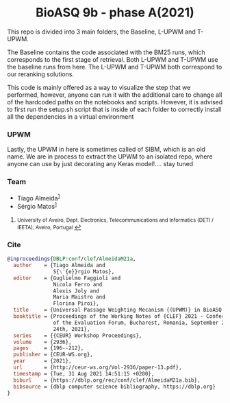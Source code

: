 <h1 align="center">
  BioASQ 9b - phase A(2021)
</h1>

This repo is divided into 3 main folders, the Baseline, L-UPWM and T-UPWM.

The Baseline contains the code associated with the BM25 runs, which corresponds to the first stage of retrieval. Both L-UPWM and T-UPWM use the baseline runs from here.
The L-UPWM and T-UPWM both correspond to our reranking solutions.

This code is mainly offered as a way to visualize the step that we performed, however, anyone can run it with the additional care to change all of the hardcoded paths on the notebooks and scripts. However, it is advised to first run the setup.sh script that is inside of each folder to correctly install all the dependencies in a virtual environment 

### UPWM

Lastly, the UPWM in here is sometimes called of SIBM, which is an old name. We are in process to extract the UPWM to an isolated repo, where anyone can use by just decorating any Keras model!.... stay tuned

### Team
  * Tiago Almeida<sup id="a1">[1](#f1)</sup>
  * Sérgio Matos<sup id="a1">[1](#f1)</sup>

1. <small id="f1"> University of Aveiro, Dept. Electronics, Telecommunications and Informatics (DETI / IEETA), Aveiro, Portugal </small> [↩](#a1)

### Cite

```bib
@inproceedings{DBLP:conf/clef/AlmeidaM21a,
  author    = {Tiago Almeida and
               S{\'{e}}rgio Matos},
  editor    = {Guglielmo Faggioli and
               Nicola Ferro and
               Alexis Joly and
               Maria Maistro and
               Florina Piroi},
  title     = {Universal Passage Weighting Mecanism {(UPWM)} in BioASQ 9b},
  booktitle = {Proceedings of the Working Notes of {CLEF} 2021 - Conference and Labs
               of the Evaluation Forum, Bucharest, Romania, September 21st - to -
               24th, 2021},
  series    = {{CEUR} Workshop Proceedings},
  volume    = {2936},
  pages     = {196--212},
  publisher = {CEUR-WS.org},
  year      = {2021},
  url       = {http://ceur-ws.org/Vol-2936/paper-13.pdf},
  timestamp = {Tue, 31 Aug 2021 14:51:15 +0200},
  biburl    = {https://dblp.org/rec/conf/clef/AlmeidaM21a.bib},
  bibsource = {dblp computer science bibliography, https://dblp.org}
}
```
